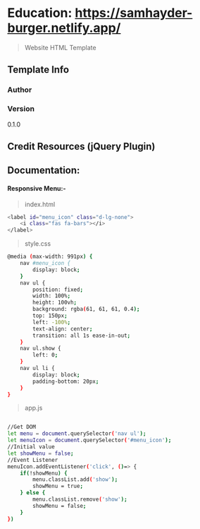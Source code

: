 # Education: https://samhayder-burger.netlify.app/

> Website HTML Template

## Template Info

### Author

### Version

0.1.0

## Credit Resources (jQuery Plugin)

## Documentation:

#### Responsive Menu:-

> index.html

```bash
<label id="menu_icon" class="d-lg-none">
    <i class="fas fa-bars"></i>
</label>
```

> style.css

```bash
@media (max-width: 991px) {
    nav #menu_icon {
        display: block;
    }
    nav ul {
        position: fixed;
        width: 100%;
        height: 100vh;
        background: rgba(61, 61, 61, 0.4);
        top: 150px;
        left: -100%;
        text-align: center;
        transition: all 1s ease-in-out;
    }
    nav ul.show {
        left: 0;
    }
    nav ul li {
        display: block;
        padding-bottom: 20px;
    }
}
```

> app.js

```bash

//Get DOM
let menu = document.querySelector('nav ul');
let menuIcon = document.querySelector('#menu_icon');
//Initial value
let showMenu = false;
//Event Listener
menuIcon.addEventListener('click', ()=> {
    if(!showMenu) {
        menu.classList.add('show');
        showMenu = true;
    } else {
        menu.classList.remove('show');
        showMenu = false;
    }
})
```

